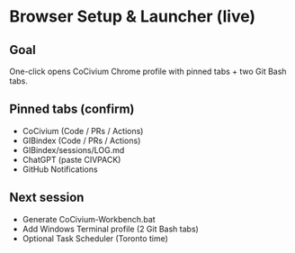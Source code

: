 <!-- status: stub; target: 150+ words -->
<!-- status: stub; target: 150+ words -->
<!-- status: stub; target: 150+ words -->
<!-- status: stub; target: 150+ words -->
<!-- status: stub; target: 150+ words -->
<!-- status: stub; target: 150+ words -->
# Browser Setup & Launcher (live)

## Goal
One-click opens CoCivium Chrome profile with pinned tabs + two Git Bash tabs.

## Pinned tabs (confirm)
- CoCivium (Code / PRs / Actions)
- GIBindex (Code / PRs / Actions)
- GIBindex/sessions/LOG.md
- ChatGPT (paste CIVPACK)
- GitHub Notifications

## Next session
- Generate CoCivium-Workbench.bat
- Add Windows Terminal profile (2 Git Bash tabs)
- Optional Task Scheduler (Toronto time)







